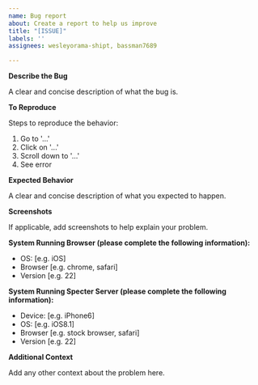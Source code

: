 ```yaml
---
name: Bug report
about: Create a report to help us improve
title: "[ISSUE]"
labels: ''
assignees: wesleyorama-shipt, bassman7689

---
```


**Describe the Bug**

A clear and concise description of what the bug is.

**To Reproduce**

Steps to reproduce the behavior:
1. Go to '...'
2. Click on '...'
3. Scroll down to '...'
4. See error

**Expected Behavior**

A clear and concise description of what you expected to happen.

**Screenshots**

If applicable, add screenshots to help explain your problem.

**System Running Browser (please complete the following information):**
 - OS: [e.g. iOS]
 - Browser [e.g. chrome, safari]
 - Version [e.g. 22]

**System Running Specter Server (please complete the following information):**
 - Device: [e.g. iPhone6]
 - OS: [e.g. iOS8.1]
 - Browser [e.g. stock browser, safari]
 - Version [e.g. 22]

**Additional Context**

Add any other context about the problem here.
